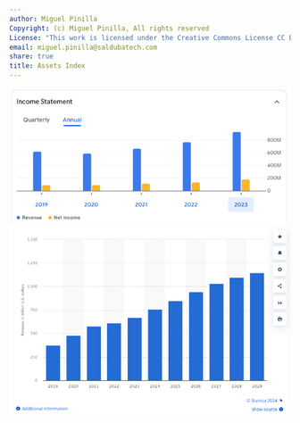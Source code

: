 ```yaml
---
author: Miguel Pinilla
Copyright: (c) Miguel Pinilla, All rights reserved
License: "This work is licensed under the Creative Commons License CC BY-NC-SA 4.0: https://creativecommons.org/licenses/by-nc-sa/4.0/"
email: miguel.pinilla@saldubatech.com
share: true
title: Assets Index
---
```



![Manhattan Associates Revenue and Income](manhattan_sales.png)
![Statista e-commerce US Revenue](statista-us-ecomm-revenue.png)